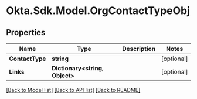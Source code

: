 # Okta.Sdk.Model.OrgContactTypeObj

## Properties

Name | Type | Description | Notes
------------ | ------------- | ------------- | -------------
**ContactType** | **string** |  | [optional] 
**Links** | **Dictionary&lt;string, Object&gt;** |  | [optional] 

[[Back to Model list]](../README.md#documentation-for-models) [[Back to API list]](../README.md#documentation-for-api-endpoints) [[Back to README]](../README.md)

